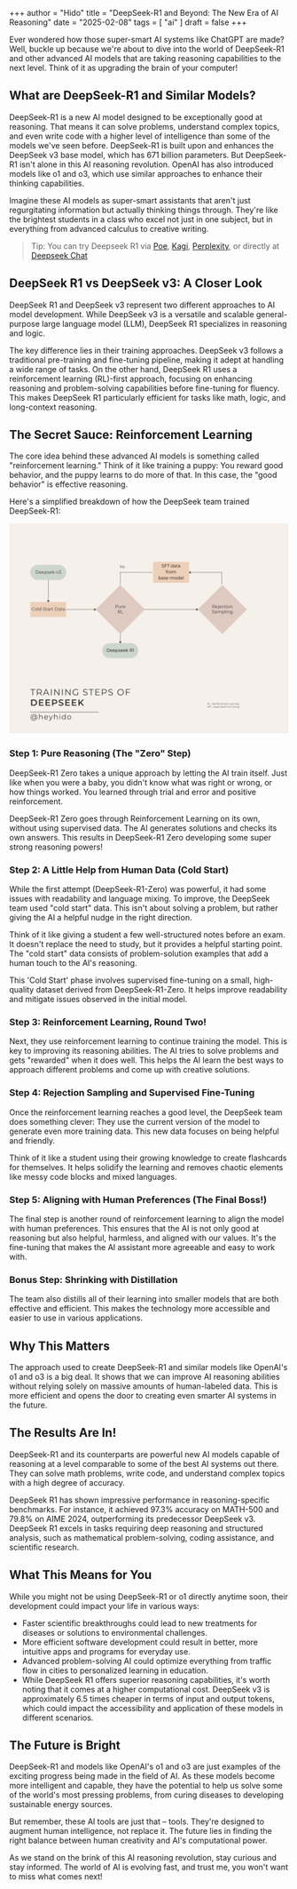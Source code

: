 +++
author = "Hido"
title = "DeepSeek-R1 and Beyond: The New Era of AI Reasoning"
date = "2025-02-08"
tags = [
    "ai"
]
draft = false
+++

Ever wondered how those super-smart AI systems like ChatGPT are made? Well, buckle up because we're about to dive into the world of DeepSeek-R1 and other advanced AI models that are taking reasoning capabilities to the next level. Think of it as upgrading the brain of your computer!

## What are DeepSeek-R1 and Similar Models?

DeepSeek-R1 is a new AI model designed to be exceptionally good at reasoning. That means it can solve problems, understand complex topics, and even write code with a higher level of intelligence than some of the models we've seen before. DeepSeek-R1 is built upon and enhances the DeepSeek v3 base model, which has 671 billion parameters. But DeepSeek-R1 isn't alone in this AI reasoning revolution. OpenAI has also introduced models like o1 and o3, which use similar approaches to enhance their thinking capabilities.

Imagine these AI models as super-smart assistants that aren't just regurgitating information but actually thinking things through. They're like the brightest students in a class who excel not just in one subject, but in everything from advanced calculus to creative writing.

> Tip: You can try Deepseek R1 via [Poe](https://poe.com/Deepseek-R1), [Kagi](https://kagi.com/assistant), [Perplexity](https://www.perplexity.ai/), or directly at [Deepseek Chat](https://chat.deepseek.com/)

## DeepSeek R1 vs DeepSeek v3: A Closer Look

DeepSeek R1 and DeepSeek v3 represent two different approaches to AI model development. While DeepSeek v3 is a versatile and scalable general-purpose large language model (LLM), DeepSeek R1 specializes in reasoning and logic. 

The key difference lies in their training approaches. DeepSeek v3 follows a traditional pre-training and fine-tuning pipeline, making it adept at handling a wide range of tasks. On the other hand, DeepSeek R1 uses a reinforcement learning (RL)-first approach, focusing on enhancing reasoning and problem-solving capabilities before fine-tuning for fluency. This makes DeepSeek R1 particularly efficient for tasks like math, logic, and long-context reasoning.

## The Secret Sauce: Reinforcement Learning

The core idea behind these advanced AI models is something called "reinforcement learning." Think of it like training a puppy: You reward good behavior, and the puppy learns to do more of that. In this case, the "good behavior" is effective reasoning.

Here's a simplified breakdown of how the DeepSeek team trained DeepSeek-R1:

![R1 Training Process](images/r1_explanation.png)

### Step 1: Pure Reasoning (The "Zero" Step)

DeepSeek-R1 Zero takes a unique approach by letting the AI train itself. Just like when you were a baby, you didn't know what was right or wrong, or how things worked. You learned through trial and error and positive reinforcement.

DeepSeek-R1 Zero goes through Reinforcement Learning on its own, without using supervised data. The AI generates solutions and checks its own answers. This results in DeepSeek-R1 Zero developing some super strong reasoning powers!

### Step 2: A Little Help from Human Data (Cold Start)

While the first attempt (DeepSeek-R1-Zero) was powerful, it had some issues with readability and language mixing. To improve, the DeepSeek team used "cold start" data. This isn't about solving a problem, but rather giving the AI a helpful nudge in the right direction.

Think of it like giving a student a few well-structured notes before an exam. It doesn't replace the need to study, but it provides a helpful starting point. The "cold start" data consists of problem-solution examples that add a human touch to the AI's reasoning.

This 'Cold Start' phase involves supervised fine-tuning on a small, high-quality dataset derived from DeepSeek-R1-Zero. It helps improve readability and mitigate issues observed in the initial model.

### Step 3: Reinforcement Learning, Round Two!

Next, they use reinforcement learning to continue training the model. This is key to improving its reasoning abilities. The AI tries to solve problems and gets "rewarded" when it does well. This helps the AI learn the best ways to approach different problems and come up with creative solutions.

### Step 4: Rejection Sampling and Supervised Fine-Tuning

Once the reinforcement learning reaches a good level, the DeepSeek team does something clever: They use the current version of the model to generate even more training data. This new data focuses on being helpful and friendly.

Think of it like a student using their growing knowledge to create flashcards for themselves. It helps solidify the learning and removes chaotic elements like messy code blocks and mixed languages.

### Step 5: Aligning with Human Preferences (The Final Boss!)

The final step is another round of reinforcement learning to align the model with human preferences. This ensures that the AI is not only good at reasoning but also helpful, harmless, and aligned with our values. It's the fine-tuning that makes the AI assistant more agreeable and easy to work with.

### Bonus Step: Shrinking with Distillation

The team also distills all of their learning into smaller models that are both effective and efficient. This makes the technology more accessible and easier to use in various applications.

## Why This Matters

The approach used to create DeepSeek-R1 and similar models like OpenAI's o1 and o3 is a big deal. It shows that we can improve AI reasoning abilities without relying solely on massive amounts of human-labeled data. This is more efficient and opens the door to creating even smarter AI systems in the future.

## The Results Are In!

DeepSeek-R1 and its counterparts are powerful new AI models capable of reasoning at a level comparable to some of the best AI systems out there. They can solve math problems, write code, and understand complex topics with a high degree of accuracy.

DeepSeek R1 has shown impressive performance in reasoning-specific benchmarks. For instance, it achieved 97.3% accuracy on MATH-500 and 79.8% on AIME 2024, outperforming its predecessor DeepSeek v3. DeepSeek R1 excels in tasks requiring deep reasoning and structured analysis, such as mathematical problem-solving, coding assistance, and scientific research.

## What This Means for You

While you might not be using DeepSeek-R1 or o1 directly anytime soon, their development could impact your life in various ways:

- Faster scientific breakthroughs could lead to new treatments for diseases or solutions to environmental challenges.
- More efficient software development could result in better, more intuitive apps and programs for everyday use.
- Advanced problem-solving AI could optimize everything from traffic flow in cities to personalized learning in education.
- While DeepSeek R1 offers superior reasoning capabilities, it's worth noting that it comes at a higher computational cost. DeepSeek v3 is approximately 6.5 times cheaper in terms of input and output tokens, which could impact the accessibility and application of these models in different scenarios.

## The Future is Bright

DeepSeek-R1 and models like OpenAI's o1 and o3 are just examples of the exciting progress being made in the field of AI. As these models become more intelligent and capable, they have the potential to help us solve some of the world's most pressing problems, from curing diseases to developing sustainable energy sources.

But remember, these AI tools are just that – tools. They're designed to augment human intelligence, not replace it. The future lies in finding the right balance between human creativity and AI's computational power.

As we stand on the brink of this AI reasoning revolution, stay curious and stay informed. The world of AI is evolving fast, and trust me, you won't want to miss what comes next!
